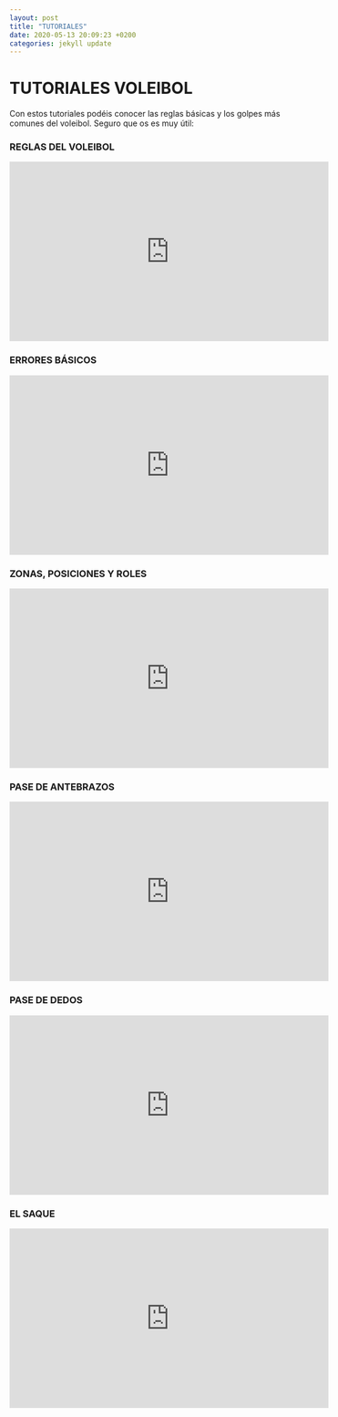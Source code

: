 ```yaml
---
layout: post
title: "TUTORIALES"
date: 2020-05-13 20:09:23 +0200
categories: jekyll update
---
```


# TUTORIALES VOLEIBOL

Con estos tutoriales podéis conocer las reglas básicas y los golpes más comunes del voleibol. Seguro que os es muy útil:

### REGLAS DEL VOLEIBOL

<iframe width="560" height="315" src="https://www.youtube.com/embed/v_zYuFeA79M" frameborder="0" allow="accelerometer; autoplay; encrypted-media; gyroscope; picture-in-picture" allowfullscreen></iframe>

### ERRORES BÁSICOS

<iframe width="560" height="315" src="https://www.youtube.com/embed/kH0O34rUOzU" frameborder="0" allow="accelerometer; autoplay; encrypted-media; gyroscope; picture-in-picture" allowfullscreen></iframe>

### ZONAS, POSICIONES Y ROLES

<iframe width="560" height="315" src="https://www.youtube.com/embed/T08dXv9vZqI" frameborder="0" allow="accelerometer; autoplay; encrypted-media; gyroscope; picture-in-picture" allowfullscreen></iframe>

### PASE DE ANTEBRAZOS

<iframe width="560" height="315" src="https://www.youtube.com/embed/dVAv-bo6PV4" frameborder="0" allow="accelerometer; autoplay; encrypted-media; gyroscope; picture-in-picture" allowfullscreen></iframe>

### PASE DE DEDOS

<iframe width="560" height="315" src="https://www.youtube.com/embed/uNFRwBGu-Rg" frameborder="0" allow="accelerometer; autoplay; encrypted-media; gyroscope; picture-in-picture" allowfullscreen></iframe>

### EL SAQUE

<iframe width="560" height="315" src="https://www.youtube.com/embed/Ro8UAwYUqCs" frameborder="0" allow="accelerometer; autoplay; encrypted-media; gyroscope; picture-in-picture" allowfullscreen></iframe>
